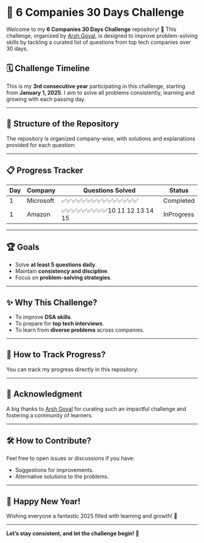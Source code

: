 # 🚀 6 Companies 30 Days Challenge

Welcome to my **6 Companies 30 Days Challenge** repository! 🎯 This challenge, organized by [Arsh Goyal](https://www.linkedin.com/in/arshgoyal/), is designed to improve problem-solving skills by tackling a curated list of questions from top tech companies over 30 days.

## 🗓 Challenge Timeline
This is my **3rd consecutive year** participating in this challenge, starting from **January 1, 2025**. I aim to solve all problems consistently, learning and growing with each passing day.

---

## 📂 Structure of the Repository
The repository is organized company-wise, with solutions and explanations provided for each question:


---

## 📋 Progress Tracker

| Day | Company      | Questions Solved | Status      |
|-----|--------------|------------------|-------------|
| 1   | Microsoft    | ✅✅✅✅✅✅✅✅✅✅✅✅✅✅✅ | Completed |
| 1   | Amazon       | ✅✅✅✅✅✅✅✅✅10 11 12 13 14 15 | InProgress |


---

## 🏆 Goals
- Solve **at least 5 questions daily**.
- Maintain **consistency and discipline**.
- Focus on **problem-solving strategies**.

---

## ✨ Why This Challenge?
- To improve **DSA skills**.
- To prepare for **top tech interviews**.
- To learn from **diverse problems** across companies.

---

## 📌 How to Track Progress?
You can track my progress directly in this repository.

---

## 🎉 Acknowledgment
A big thanks to [Arsh Goyal](https://www.linkedin.com/in/arshgoyal/) for curating such an impactful challenge and fostering a community of learners.

---

## 🛠 How to Contribute?
Feel free to open issues or discussions if you have:
- Suggestions for improvements.
- Alternative solutions to the problems.

---

## 🌟 Happy New Year!
Wishing everyone a fantastic 2025 filled with learning and growth! 🚀

---

**Let’s stay consistent, and let the challenge begin! 💪**
